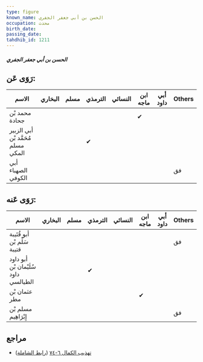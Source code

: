 ```yaml
---
type: figure
known_name: الحسن بن أبي جعفر الجفري
occupation: محدث
birth_date:
passing_date:
tahdhib_id: 1211
---
```

##### الحسن بن أبي جعفر الجفري

## رَوَى عَن:
| الاسم                              | البخاري | مسلم | الترمذي | النسائي | ابن ماجه | أبي داود | Others |
| ---------------------------------- | ------- | ---- | ------- | ------- | -------- | -------- | ------ |
| محمد بْن جحادة                     |         |      |         |         | ✔        |          |        |
| أبي الزبير مُحَمَّد بْن مسلم المكي |         |      | ✔       |         |          |          |        |
| أبي الصهباء الكوفي                 |         |      |         |         |          |          | فق     |
## رَوَى عَنه:
| الاسم                                | البخاري | مسلم | الترمذي | النسائي | ابن ماجه | أبي داود | Others |
| ------------------------------------ | ------- | ---- | ------- | ------- | -------- | -------- | ------ |
| أبو قُتَيبة سَلْم بْن قتيبة          |         |      |         |         |          |          | فق     |
| أبو داود سُلَيْمان بْن داود الطيالسي |         |      | ✔       |         |          |          |        |
| عثمان بْن مطر                        |         |      |         |         | ✔        |          |        |
| مسلم بْن إِبْرَاهِيم                 |         |      |         |         |          |          | فق     |
## مراجع
- [تهذيب الكمال ٦-٧٤](obsidian://open?vault=Tahdhib-al-Kamal&file=Figures/١٢١١-الحسن%20بن%20أبي%20جعفر%20الجفري) ([رابط الشاملة](https://shamela.ws/book/3722/2738))